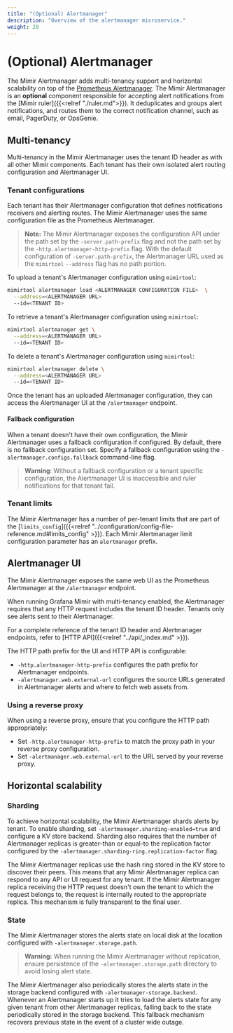 ```yaml
---
title: "(Optional) Alertmanager"
description: "Overview of the alertmanager microservice."
weight: 20
---
```


# (Optional) Alertmanager

The Mimir Alertmanager adds multi-tenancy support and horizontal scalability on top of the [Prometheus Alertmanager](https://prometheus.io/docs/alerting/alertmanager/).
The Mimir Alertmanager is an **optional** component responsible for accepting alert notifications from the [Mimir ruler]({{<relref "./ruler.md">}}).
It deduplicates and groups alert notifications, and routes them to the correct notification channel, such as email, PagerDuty, or OpsGenie.

## Multi-tenancy

Multi-tenancy in the Mimir Alertmanager uses the tenant ID header as with all other Mimir components.
Each tenant has their own isolated alert routing configuration and Alertmanager UI.

### Tenant configurations

Each tenant has their Alertmanager configuration that defines notifications receivers and alerting routes.
The Mimir Alertmanager uses the same configuration file as the Prometheus Alertmanager.

> **Note:**
The Mimir Alertmanager exposes the configuration API under the path set by the `-server.path-prefix` flag and not the path set by the `-http.alertmanager-http-prefix` flag.
With the default configuration of `-server.path-prefix`, the Alertmanager URL used as the `mimirtool` `--address` flag has no path portion.

To upload a tenant's Alertmanager configuration using `mimirtool`:

```bash
mimirtool alertmanager load <ALERTMANAGER CONFIGURATION FILE>  \
  --address=<ALERTMANAGER URL>
  --id=<TENANT ID>
```

To retrieve a tenant's Alertmanager configuration using `mimirtool`:

```bash
mimirtool alertmanager get \
  --address=<ALERTMANAGER URL>
  --id=<TENANT ID>
```

To delete a tenant's Alertmanager configuration using `mimirtool`:

```bash
mimirtool alertmanager delete \
  --address=<ALERTMANAGER URL>
  --id=<TENANT ID>
```

Once the tenant has an uploaded Alertmanager configuration, they can access the Alertmanager UI at the `/alertmanager` endpoint.

#### Fallback configuration

When a tenant doesn't have their own configuration, the Mimir Alertmanager uses a fallback configuration if configured.
By default, there is no fallback configuration set.
Specify a fallback configuration using the `-alertmanager.configs.fallback` command-line flag.

> **Warning**: Without a fallback configuration or a tenant specific configuration, the Alertmanager UI is inaccessible and ruler notifications for that tenant fail.

### Tenant limits

The Mimir Alertmanager has a number of per-tenant limits that are part of the [`limits_config`]({{<relref "../configuration/config-file-reference.md#limits_config" >}}).
Each Mimir Alertmanager limit configuration parameter has an `alertmanager` prefix.

## Alertmanager UI

The Mimir Alertmanager exposes the same web UI as the Prometheus Alertmanager at the `/alertmanager` endpoint.

When running Grafana Mimir with multi-tenancy enabled, the Alertmanager requires that any HTTP request includes the tenant ID header.
Tenants only see alerts sent to their Alertmanager.

For a complete reference of the tenant ID header and Alertmanager endpoints, refer to [HTTP API]({{<relref "../api/_index.md" >}}).

The HTTP path prefix for the UI and HTTP API is configurable:

- `-http.alertmanager-http-prefix` configures the path prefix for Alertmanager endpoints.
- `-alertmanager.web.external-url` configures the source URLs generated in Alertmanager alerts and where to fetch web assets from.

### Using a reverse proxy

When using a reverse proxy, ensure that you configure the HTTP path appropriately:

- Set `-http.alertmanager-http-prefix` to match the proxy path in your reverse proxy configuration.
- Set `-alertmanager.web.external-url` to the URL served by your reverse proxy.

## Horizontal scalability

[//]: # (TODO document the KV store backend and link it in this section)

### Sharding

To achieve horizontal scalability, the Mimir Alertmanager shards alerts by tenant.
To enable sharding, set `-alertmanager.sharding-enabled=true` and configure a KV store backend.
Sharding also requires that the number of Alertmanager replicas is greater-than or equal-to the replication factor configured by the `-alertmanager.sharding-ring.replication-factor` flag.

The Mimir Alertmanager replicas use the hash ring stored in the KV store to discover their peers.
This means that any Mimir Alertmanager replica can respond to any API or UI request for any tenant.
If the Mimir Alertmanager replica receiving the HTTP request doesn't own the tenant to which the request belongs to, the request is internally routed to the appropriate replica.
This mechanism is fully transparent to the final user.

### State

The Mimir Alertmanager stores the alerts state on local disk at the location configured with `-alertmanager.storage.path`.

> **Warning:**
When running the Mimir Alertmanager without replication, ensure persistence of the `-alertmanager.storage.path` directory to avoid losing alert state.

The Mimir Alertmanager also periodically stores the alerts state in the storage backend configured with `-alertmanager-storage.backend`.
Whenever an Alertmanager starts up it tries to load the alerts state for any given tenant from other Alertmanager replicas, falling back to the state periodically stored in the storage backend.
This fallback mechanism recovers previous state in the event of a cluster wide outage.
